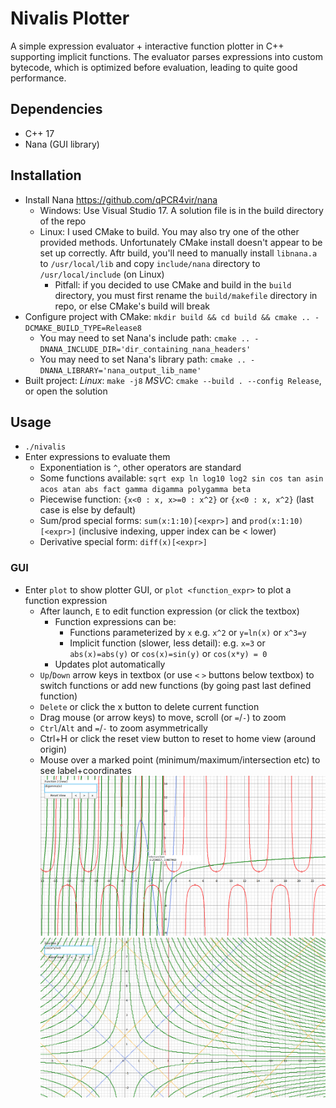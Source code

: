 # Nivalis Plotter

A simple expression evaluator + interactive function plotter in C++ supporting implicit functions.
The evaluator parses expressions into custom bytecode, which is optimized before evaluation, leading to quite good performance. 

## Dependencies
- C++ 17
- Nana (GUI library)

## Installation
- Install Nana <https://github.com/qPCR4vir/nana>
    - Windows: Use Visual Studio 17. A solution file is in the build directory of the repo
    - Linux: I used CMake to build. You may also try one of the other provided methods. Unfortunately CMake install doesn't appear to be set up correctly.
      Aftr build, you'll need to manually install `libnana.a` to `/usr/local/lib` and copy `include/nana` directory to `/usr/local/include` (on Linux)
        - Pitfall: if you decided to use CMake and build in the `build` directory, you must first rename the `build/makefile` directory in repo, or
          else CMake's build will break
- Configure project with CMake: `mkdir build && cd build && cmake .. -DCMAKE_BUILD_TYPE=Release8`
    - You may need to set Nana's include path: `cmake .. -DNANA_INCLUDE_DIR='dir_containing_nana_headers'`
    - You may need to set Nana's library path: `cmake .. -DNANA_LIBRARY='nana_output_lib_name'`
- Built project: *Linux*: `make -j8` *MSVC*: `cmake --build . --config Release`, or open the solution

## Usage 
- `./nivalis`
- Enter expressions to evaluate them
    - Exponentiation is `^`, other operators are standard
    - Some functions available: `sqrt exp ln log10 log2 sin cos tan asin acos atan abs fact gamma digamma polygamma beta`
    - Piecewise function: `{x<0 : x, x>=0 : x^2}` or `{x<0 : x, x^2}` (last case is else by default)
    - Sum/prod special forms: `sum(x:1:10)[<expr>]` and `prod(x:1:10)[<expr>]` (inclusive indexing, upper index can be < lower)
    - Derivative special form: `diff(x)[<expr>]`
### GUI
- Enter `plot` to show plotter GUI, or `plot <function_expr>` to plot a function expression
    - After launch, `E` to edit function expression (or click the textbox)
        - Function expressions can be:
            - Functions parameterized by `x` e.g. `x^2` or `y=ln(x)` or `x^3=y`
            - Implicit function (slower, less detail):
              e.g. `x=3` or `abs(x)=abs(y)` or `cos(x)=sin(y)` or `cos(x*y) = 0`
        - Updates plot automatically
    - `Up`/`Down` arrow keys in textbox (or use `<` `>` buttons below textbox) to switch functions or add new functions (by going past last defined function)
    - `Delete` or click the x button to delete current function
    - Drag mouse (or arrow keys) to move, scroll (or `=`/`-`)  to zoom
    - `Ctrl`/`Alt` and `=`/`-` to zoom asymmetrically
    - Ctrl+H or click the reset view button to reset to home view (around origin)
    - Mouse over a marked point (minimum/maximum/intersection etc) to see label+coordinates
![Screenshot](https://github.com/sxyu/nivalis/blob/master/readme_img/screenshot.png?raw=true)
![Screenshot: implicit functions (older version)](https://github.com/sxyu/nivalis/blob/master/readme_img/implicit.png?raw=true)

